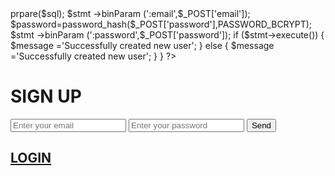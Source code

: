 <?php 
  require 'REGISTRARSE.php';
  if (!empty ($_POST['email']) && !empty ($_POST['password'])) {
    $sql= "INSERT INTO users (email,password)  VALUES (:email, :password) ";
    $stmt= $conn->prpare($sql);
    $stmt ->binParam (':email',$_POST['email']);
    $password=password_hash($_POST['password'],PASSWORD_BCRYPT);
    $stmt ->binParam (':password',$_POST['password']);
    if ($stmt->execute()) {
      $message ='Successfully created new user';
    } else {
      $message ='Successfully created new user';
    }
  }
?>
<html>
    <meta charset="UTF-8">
    <head>
        <script type="text/javascript">
     var uid = '237705';
     var wid = '492444';
   </script>
   <script type="text/javascript" src="//cdn.popcash.net/pop.js"></script>
        <link rel="stylesheet" href="formulario.css">
        <title> Singup </title> 
    </head>
    <body>
        <?php 
if 
(!empty($message));
?>
<p><?php $message ?> </p>
<?php endif; ?>
        <form action="REGISTER.php" method="post">
         <h1>SIGN UP</h1>
    <div class="t78">
          <input type="email" name="email" placeholder="Enter your email" maxlength="50" required>
          <input type="password" name="password" placeholder="Enter your password" maxlength="50" required>
         <input type="submit" value="Send" required>
              <a href="https://adraw406.github.io/LOGIN-SFG/#sign-up">
                   <h2>LOGIN</h2>
              </a>
     </div>
        </form>
    </body>
</html>
    
   
   
   
  
